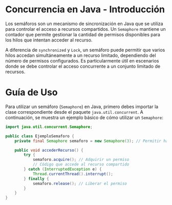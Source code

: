 # Concurrencia en Java - Introducción
Los semáforos son un mecanismo de sincronización en Java que se utiliza para controlar el acceso a recursos compartidos. Un `Semaphore` mantiene un contador que permite gestionar la cantidad de permisos disponibles para los hilos que intentan acceder al recurso. 

A diferencia de `synchronized` y `Lock`, un semáforo puede permitir que varios hilos accedan simultáneamente a un recurso limitado, dependiendo del número de permisos configurados. Es particularmente útil en escenarios donde se debe controlar el acceso concurrente a un conjunto limitado de recursos.

# Guía de Uso
Para utilizar un semáforo (`Semaphore`) en Java, primero debes importar la clase correspondiente desde el paquete `java.util.concurrent`. A continuación, se muestra un ejemplo básico de cómo utilizar un `Semaphore`:

```java
import java.util.concurrent.Semaphore;

public class EjemploSemaforo {
    private final Semaphore semaforo = new Semaphore(3); // Permitir hasta 3 accesos simultáneos

    public void accederRecurso() {
        try {
            semaforo.acquire(); // Adquirir un permiso
            // Código que accede al recurso compartido
        } catch (InterruptedException e) {
            Thread.currentThread().interrupt();
        } finally {
            semaforo.release(); // Liberar el permiso
        }
    }
}